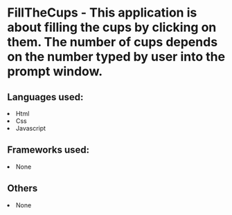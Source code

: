 # FillTheCups - This application is about filling the cups by clicking on them. The number of cups depends on the number typed by user into the prompt window.

<h2>Languages used:</h2>
<li>Html</li>
<li>Css</li>
<li>Javascript</li>

<h2>Frameworks used:</h2>
<li>None</li>

<h2>Others</h2>
<li>None</li>
